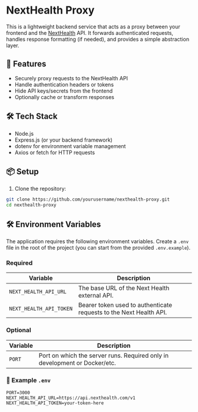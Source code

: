 # NextHealth Proxy

This is a lightweight backend service that acts as a proxy between your frontend and the [NextHealth](https://www.nexhealth.com/) API. It forwards authenticated requests, handles response formatting (if needed), and provides a simple abstraction layer.

## 🧩 Features

- Securely proxy requests to the NextHealth API
- Handle authentication headers or tokens
- Hide API keys/secrets from the frontend
- Optionally cache or transform responses

## 🛠️ Tech Stack

- Node.js
- Express.js (or your backend framework)
- dotenv for environment variable management
- Axios or fetch for HTTP requests

## 📦 Setup

1. Clone the repository:

```bash
git clone https://github.com/yourusername/nexthealth-proxy.git
cd nexthealth-proxy
```

## 🛠 Environment Variables

The application requires the following environment variables. Create a `.env` file in the root of the project (you can start from the provided `.env.example`).

### Required

| Variable                | Description                                                        |
| ----------------------- | ------------------------------------------------------------------ |
| `NEXT_HEALTH_API_URL`   | The base URL of the Next Health external API.                      |
| `NEXT_HEALTH_API_TOKEN` | Bearer token used to authenticate requests to the Next Health API. |

### Optional

| Variable | Description                                                                |
| -------- | -------------------------------------------------------------------------- |
| `PORT`   | Port on which the server runs. Required only in development or Docker/etc. |

### 🔐 Example `.env`

```env
PORT=3000
NEXT_HEALTH_API_URL=https://api.nexthealth.com/v1
NEXT_HEALTH_API_TOKEN=your-token-here

```
